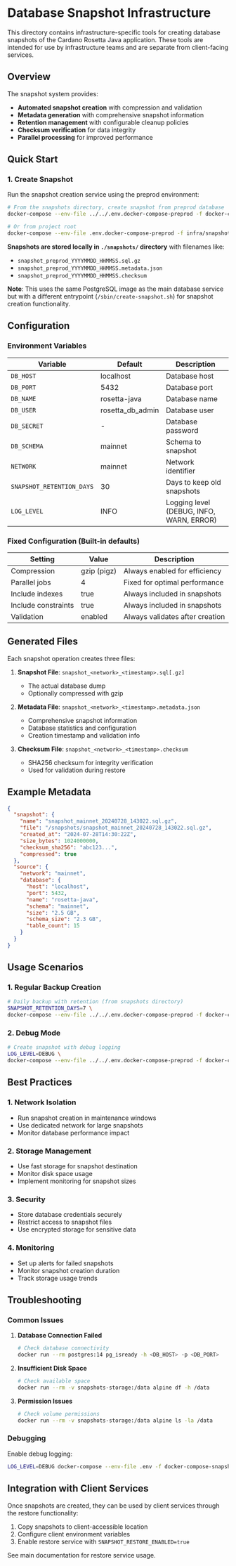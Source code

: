 # Database Snapshot Infrastructure

This directory contains infrastructure-specific tools for creating database snapshots of the Cardano Rosetta Java application. These tools are intended for use by infrastructure teams and are separate from client-facing services.

## Overview

The snapshot system provides:
- **Automated snapshot creation** with compression and validation
- **Metadata generation** with comprehensive snapshot information
- **Retention management** with configurable cleanup policies
- **Checksum verification** for data integrity
- **Parallel processing** for improved performance

## Quick Start

### 1. Create Snapshot

Run the snapshot creation service using the preprod environment:

```bash
# From the snapshots directory, create snapshot from preprod database
docker-compose --env-file ../../.env.docker-compose-preprod -f docker-compose-snapshot-create.yaml up db-snapshot-create

# Or from project root
docker-compose --env-file .env.docker-compose-preprod -f infra/snapshots/docker-compose-snapshot-create.yaml up db-snapshot-create
```

**Snapshots are stored locally in `./snapshots/` directory** with filenames like:
- `snapshot_preprod_YYYYMMDD_HHMMSS.sql.gz`
- `snapshot_preprod_YYYYMMDD_HHMMSS.metadata.json`  
- `snapshot_preprod_YYYYMMDD_HHMMSS.checksum`

**Note**: This uses the same PostgreSQL image as the main database service but with a different entrypoint (`/sbin/create-snapshot.sh`) for snapshot creation functionality.

## Configuration

### Environment Variables

| Variable | Default | Description |
|----------|---------|-------------|
| `DB_HOST` | localhost | Database host |
| `DB_PORT` | 5432 | Database port |
| `DB_NAME` | rosetta-java | Database name |
| `DB_USER` | rosetta_db_admin | Database user |
| `DB_SECRET` | - | Database password |
| `DB_SCHEMA` | mainnet | Schema to snapshot |
| `NETWORK` | mainnet | Network identifier |
| `SNAPSHOT_RETENTION_DAYS` | 30 | Days to keep old snapshots |
| `LOG_LEVEL` | INFO | Logging level (DEBUG, INFO, WARN, ERROR) |

### Fixed Configuration (Built-in defaults)

| Setting | Value | Description |
|---------|-------|-------------|
| Compression | gzip (pigz) | Always enabled for efficiency |
| Parallel jobs | 4 | Fixed for optimal performance |
| Include indexes | true | Always included in snapshots |
| Include constraints | true | Always included in snapshots |
| Validation | enabled | Always validates after creation |

## Generated Files

Each snapshot operation creates three files:

1. **Snapshot File**: `snapshot_<network>_<timestamp>.sql[.gz]`
   - The actual database dump
   - Optionally compressed with gzip

2. **Metadata File**: `snapshot_<network>_<timestamp>.metadata.json`
   - Comprehensive snapshot information
   - Database statistics and configuration
   - Creation timestamp and validation info

3. **Checksum File**: `snapshot_<network>_<timestamp>.checksum`
   - SHA256 checksum for integrity verification
   - Used for validation during restore

## Example Metadata

```json
{
  "snapshot": {
    "name": "snapshot_mainnet_20240728_143022.sql.gz",
    "file": "/snapshots/snapshot_mainnet_20240728_143022.sql.gz",
    "created_at": "2024-07-28T14:30:22Z",
    "size_bytes": 1024000000,
    "checksum_sha256": "abc123...",
    "compressed": true
  },
  "source": {
    "network": "mainnet",
    "database": {
      "host": "localhost",
      "port": 5432,
      "name": "rosetta-java",
      "schema": "mainnet",
      "size": "2.5 GB",
      "schema_size": "2.3 GB",
      "table_count": 15
    }
  }
}
```

## Usage Scenarios

### 1. Regular Backup Creation

```bash
# Daily backup with retention (from snapshots directory)
SNAPSHOT_RETENTION_DAYS=7 \
docker-compose --env-file ../../.env.docker-compose-preprod -f docker-compose-snapshot-create.yaml up db-snapshot-create
```

### 2. Debug Mode

```bash
# Create snapshot with debug logging
LOG_LEVEL=DEBUG \
docker-compose --env-file ../../.env.docker-compose-preprod -f docker-compose-snapshot-create.yaml up db-snapshot-create
```

## Best Practices

### 1. Network Isolation
- Run snapshot creation in maintenance windows
- Use dedicated network for large snapshots
- Monitor database performance impact

### 2. Storage Management
- Use fast storage for snapshot destination
- Monitor disk space usage
- Implement monitoring for snapshot sizes

### 3. Security
- Store database credentials securely
- Restrict access to snapshot files
- Use encrypted storage for sensitive data

### 4. Monitoring
- Set up alerts for failed snapshots
- Monitor snapshot creation duration
- Track storage usage trends

## Troubleshooting

### Common Issues

1. **Database Connection Failed**
   ```bash
   # Check database connectivity
   docker run --rm postgres:14 pg_isready -h <DB_HOST> -p <DB_PORT>
   ```

2. **Insufficient Disk Space**
   ```bash
   # Check available space
   docker run --rm -v snapshots-storage:/data alpine df -h /data
   ```

3. **Permission Issues**
   ```bash
   # Check volume permissions
   docker run --rm -v snapshots-storage:/data alpine ls -la /data
   ```

### Debugging

Enable debug logging:
```bash
LOG_LEVEL=DEBUG docker-compose --env-file .env -f docker-compose-snapshot-create.yaml --profile infra up db-snapshot-create
```

## Integration with Client Services

Once snapshots are created, they can be used by client services through the restore functionality:

1. Copy snapshots to client-accessible location
2. Configure client environment variables
3. Enable restore service with `SNAPSHOT_RESTORE_ENABLED=true`

See main documentation for restore service usage.